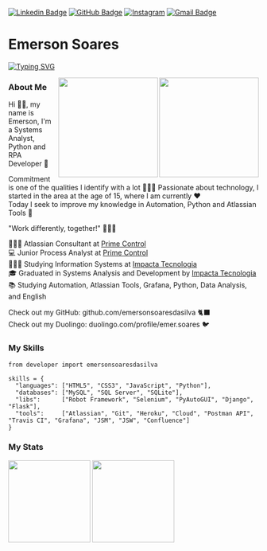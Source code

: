 [![Linkedin Badge](https://img.shields.io/badge/-LinkedIn-0077B5?style=flat&logo=Linkedin&logoColor=white&link=https://www.linkedin.com/in/chrissgon/)](https://www.linkedin.com/in/emersonsoaresdasilva/) [![GitHub Badge](https://img.shields.io/badge/-GitHub-242A2D?style=flat&logo=GitHub&logoColor=white&link=https://github.com/emersonsoaresdasilva/)](https://github.com/emersonsoaresdasilva/) [![Instagram](https://img.shields.io/badge/-Instagram-D42F8A?style=flat&logo=Instagram&logoColor=white&link=https://www.instagram.com/emer.soares/)](https://www.instagram.com/emer.soares/) [![Gmail Badge](https://img.shields.io/badge/-Gmail-c14438?style=flat-square&logo=Gmail&logoColor=white&link=mailto:emersonsoares2001@gmail.com)](mailto:emersonsoares2001@gmail.com)

# Emerson Soares
[![Typing SVG](https://readme-typing-svg.herokuapp.com?font=Fira+Code&size=20&pause=1000&color=2D98FF&width=550&height=40&lines=%F0%9F%8F%8C%F0%9F%8F%BB%E2%80%8D%E2%99%82%EF%B8%8FAtlassian+Consultant;%F0%9F%92%BBJunior+Process+Analyst;%F0%9F%91%A8%F0%9F%8F%BB%E2%80%8D%F0%9F%92%BBStudying+Information+Systems;%F0%9F%8E%93Systems+Analysis+and+Development)](https://git.io/typing-svg)

<img align="right" src="https://i.imgur.com/wDJhZvs.png" height="200">
<img align="right" src="https://i.imgur.com/R1gPAj6.png" height="200">

### About Me
Hi 👋🏻, my name is Emerson, I'm a Systems Analyst, Python and RPA Developer 🤖

Commitment is one of the qualities I identify with a lot 🙋🏻‍♂️
Passionate about technology, I started in the area at the age of 15, where I am currently ❤️
<br>
Today I seek to improve my knowledge in Automation, Python and Atlassian Tools 🚀 <br>

"Work differently, together!" 👨🏻‍🚀

🏌🏻‍♂️ Atlassian Consultant at [Prime Control](https://www.primecontrol.com.br/) <br>
💻 Junior Process Analyst at [Prime Control](https://www.primecontrol.com.br/) <br>
👨🏻‍💻 Studying Information Systems at [Impacta Tecnologia](https://www.impacta.edu.br) <br>
🎓 Graduated in Systems Analysis and Development by [Impacta Tecnologia](https://www.impacta.edu.br) <br>
📚 Studying Automation, Atlassian Tools, Grafana, Python, Data Analysis, and English <br>

Check out my GitHub: github.com/emersonsoaresdasilva 🐈‍⬛ <br>
Check out my Duolingo: duolingo.com/profile/emer.soares 🐦
</p>

### My Skills

```python3
from developer import emersonsoaresdasilva

skills = {
  "languages": ["HTML5", "CSS3", "JavaScript", "Python"],
  "databases": ["MySQL", "SQL Server", "SQLite"],
  "libs":      ["Robot Framework", "Selenium", "PyAutoGUI", "Django", "Flask"],
  "tools":     ["Atlassian", "Git", "Heroku", "Cloud", "Postman API", "Travis CI", "Grafana", "JSM", "JSW", "Confluence"]
}
```

### My Stats

<div>
    <img height="165em" src="https://github-readme-stats.vercel.app/api?username=emersonsoaresdasilva&theme=dark&show_icons=true&include_all_commits=true"/>
    <img height="165em" src="https://github-readme-stats.vercel.app/api/top-langs/?username=emersonsoaresdasilva&layout=compact&langs_count=4&theme=dark&show_icons=true"/>
</div>
